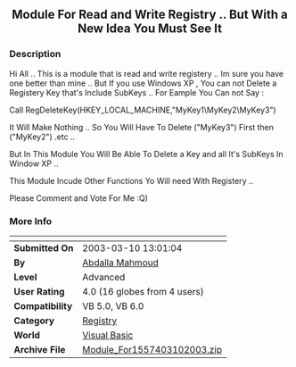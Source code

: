 ﻿<div align="center">

## Module For Read and Write Registry \.\. But With a New Idea You Must See It


</div>

### Description

Hi All .. This is a module that is read and write registery .. Im sure you have one better than mine .. But If you use Windows XP , You can not Delete a Registery Key that's Include SubKeys .. For Eample You Can not Say :

Call RegDeleteKey(HKEY_LOCAL_MACHINE,"MyKey1\MyKey2\MyKey3")

It Will Make Nothing .. So You Will Have To Delete ("MyKey3") First then ("MyKey2") .etc ..

But In This Module You Will Be Able To Delete a Key and all It's SubKeys In Window XP ..

This Module Incude Other Functions Yo Will need With Registery ..

Please Comment and Vote For Me :Q)
 
### More Info
 


<span>             |<span>
---                |---
**Submitted On**   |2003-03-10 13:01:04
**By**             |[Abdalla Mahmoud](https://github.com/Planet-Source-Code/PSCIndex/blob/master/ByAuthor/abdalla-mahmoud.md)
**Level**          |Advanced
**User Rating**    |4.0 (16 globes from 4 users)
**Compatibility**  |VB 5\.0, VB 6\.0
**Category**       |[Registry](https://github.com/Planet-Source-Code/PSCIndex/blob/master/ByCategory/registry__1-36.md)
**World**          |[Visual Basic](https://github.com/Planet-Source-Code/PSCIndex/blob/master/ByWorld/visual-basic.md)
**Archive File**   |[Module\_For1557403102003\.zip](https://github.com/Planet-Source-Code/abdalla-mahmoud-module-for-read-and-write-registry-but-with-a-new-idea-you-must-see-it__1-43900/archive/master.zip)









